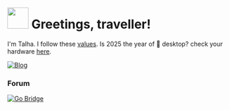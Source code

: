 <h1><img src="https://wormholerelays.com/gopherbounce.gif" width="48"/> Greetings, traveller! </h1>

I'm Talha. I follow these [values](https://golang.org/conduct). Is 2025 the year of 🐧 desktop? check your hardware [here](https://linux-hardware.org).

[![Blog](https://img.shields.io/badge/Blog-wormholerelays.com-white?logo=hugo)](https://wormholerelays.com)

### Forum

[![Go Bridge](https://wormholerelays.com/gobridge.jpg)](https://forum.golangbridge.org/u/mrwormhole/summary)
